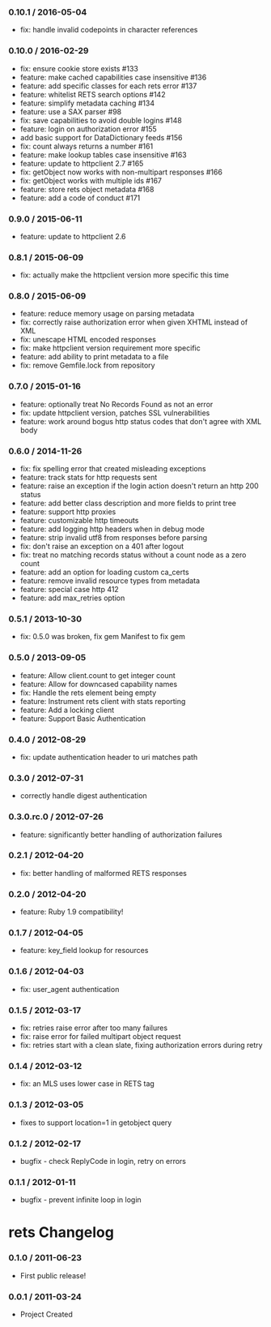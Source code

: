 ### 0.10.1 / 2016-05-04

* fix: handle invalid codepoints in character references

### 0.10.0 / 2016-02-29

* fix: ensure cookie store exists #133
* feature: make cached capabilities case insensitive #136
* feature: add specific classes for each rets error #137
* feature: whitelist RETS search options #142
* feature: simplify metadata caching #134
* feature: use a SAX parser #98
* fix: save capabilities to avoid double logins #148
* feature: login on authorization error #155
* add basic support for DataDictionary feeds #156
* fix: count always returns a number #161
* feature: make lookup tables case insensitive #163
* feature: update to httpclient 2.7 #165
* fix: getObject now works with non-multipart responses #166
* fix: getObject works with multiple ids #167
* feature: store rets object metadata #168
* feature: add a code of conduct #171

### 0.9.0 / 2015-06-11

* feature: update to httpclient 2.6

### 0.8.1 / 2015-06-09

* fix: actually make the httpclient version more specific this time

### 0.8.0 / 2015-06-09

* feature: reduce memory usage on parsing metadata
* fix: correctly raise authorization error when given XHTML instead of XML
* fix: unescape HTML encoded responses
* fix: make httpclient version requirement more specific
* feature: add ability to print metadata to a file
* fix: remove Gemfile.lock from repository

### 0.7.0 / 2015-01-16

* feature: optionally treat No Records Found as not an error
* fix: update httpclient version, patches SSL vulnerabilities
* feature: work around bogus http status codes that don't agree with XML body

### 0.6.0 / 2014-11-26

* fix: fix spelling error that created misleading exceptions
* feature: track stats for http requests sent
* feature: raise an exception if the login action doesn't return an http 200 status
* feature: add better class description and more fields to print tree
* feature: support http proxies
* feature: customizable http timeouts
* feature: add logging http headers when in debug mode
* feature: strip invalid utf8 from responses before parsing
* fix: don't raise an exception on a 401 after logout
* fix: treat no matching records status without a count node as a zero count
* feature: add an option for loading custom ca_certs
* feature: remove invalid resource types from metadata
* feature: special case http 412
* feature: add max_retries option

### 0.5.1 / 2013-10-30

* fix: 0.5.0 was broken, fix gem Manifest to fix gem

### 0.5.0 / 2013-09-05

* feature: Allow client.count to get integer count
* feature: Allow for downcased capability names
* fix: Handle the rets element being empty
* feature: Instrument rets client with stats reporting
* feature: Add a locking client
* feature: Support Basic Authentication

### 0.4.0 / 2012-08-29

* fix: update authentication header to uri matches path

### 0.3.0 / 2012-07-31

* correctly handle digest authentication

### 0.3.0.rc.0 / 2012-07-26

* feature: significantly better handling of authorization failures

### 0.2.1 / 2012-04-20

* fix: better handling of malformed RETS responses

### 0.2.0 / 2012-04-20

* feature: Ruby 1.9 compatibility!

### 0.1.7 / 2012-04-05

* feature: key_field lookup for resources

### 0.1.6 / 2012-04-03

* fix: user_agent authentication

### 0.1.5 / 2012-03-17

* fix: retries raise error after too many failures
* fix: raise error for failed multipart object request
* fix: retries start with a clean slate, fixing authorization errors during retry

### 0.1.4 / 2012-03-12

* fix: an MLS uses lower case in RETS tag

### 0.1.3 / 2012-03-05

* fixes to support location=1 in getobject query

### 0.1.2 / 2012-02-17

* bugfix - check ReplyCode in login, retry on errors

### 0.1.1 / 2012-01-11

* bugfix - prevent infinite loop in login

# rets Changelog

### 0.1.0 / 2011-06-23

* First public release!

### 0.0.1 / 2011-03-24

* Project Created
